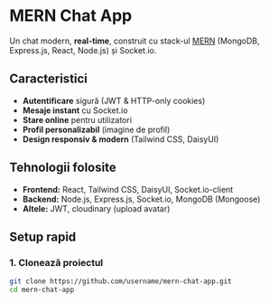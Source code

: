 # MERN Chat App

Un chat modern, **real-time**, construit cu stack-ul [MERN](https://www.mongodb.com/mern-stack) (MongoDB, Express.js, React, Node.js) și Socket.io.

## Caracteristici
- **Autentificare** sigură (JWT & HTTP-only cookies)
- **Mesaje instant** cu Socket.io
- **Stare online** pentru utilizatori
- **Profil personalizabil** (imagine de profil)
- **Design responsiv & modern** (Tailwind CSS, DaisyUI)

## Tehnologii folosite
- **Frontend:** React, Tailwind CSS, DaisyUI, Socket.io-client
- **Backend:** Node.js, Express.js, Socket.io, MongoDB (Mongoose)
- **Altele:** JWT, cloudinary (upload avatar)

## Setup rapid

### 1. Clonează proiectul

```bash
git clone https://github.com/username/mern-chat-app.git
cd mern-chat-app
